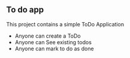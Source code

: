 ## To do app

This project contains a simple ToDo Application

- Anyone can create a ToDo
- Anyone can See existing todos
- Anyone can mark to do as done
